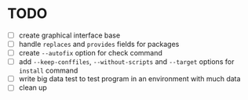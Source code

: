 # TODO

- [ ] create graphical interface base
- [ ] handle `replaces` and `provides` fields for packages
- [ ] create `--autofix` option for check command
- [ ] add `--keep-conffiles`, `--without-scripts` and `--target` options for `install` command
- [ ] write big data test to test program in an environment with much data
- [ ] clean up
